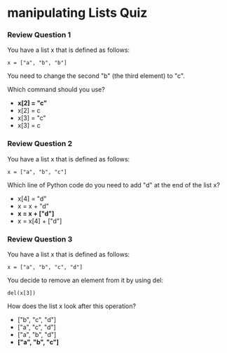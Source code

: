 # manipulating Lists Quiz

### Review Question 1

You have a list x that is defined as follows:

```{python}
x = ["a", "b", "b"]
```

You need to change the second "b" (the third element) to "c".

Which command should you use?

- **x[2] = "c"**
- x[2] = c
- x[3] = "c"
- x[3] = c

### Review Question 2

You have a list x that is defined as follows:

```{python}
x = ["a", "b", "c"]
```

Which line of Python code do you need to add "d" at the end of the list x?

- x[4] = "d"
- x = x + "d"
- **x = x + ["d"]**
- x = x[4] + ["d"]

### Review Question 3

You have a list x that is defined as follows:

```{python}
x = ["a", "b", "c", "d"]
```

You decide to remove an element from it by using del:

```{python}
del(x[3])
```

How does the list x look after this operation?

- ["b", "c", "d"]
- ["a", "c", "d"]
- ["a", "b", "d"]
- **["a", "b", "c"]**